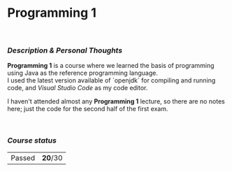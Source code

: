 <h1> Programming 1 </h1>

<br><h3><i>Description & Personal Thoughts</i></h3>
<p>
  <b>Programming 1</b> is a course where we learned the basis of programming using Java as the reference programming language. <br>
  I used the latest version available of `openjdk` for compiling and running code, and <i>Visual Studio Code</i> as my code editor. 
</p>
<p>
  I haven't attended almost any <b>Programming 1</b> lecture, so there are no notes here; just the code for the second half of the first exam. 
</p>

<br><h3><i>Course status</i></h3>
<table><tr>
  <td>Passed</td>
  <td><b>20</b>/30</td>
</tr></table>
